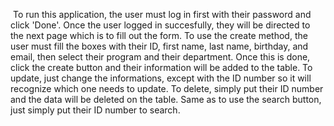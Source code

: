  To run this application, the user must log in first with their password and click 'Done'.
 Once the user logged in succesfully,  they will be directed to the next page which is to fill
 out the form. To use the create method, the user must fill the boxes with their ID, first name,
 last name, birthday, and email, then select their program and their department. Once this is
 done, click the create button and their information will be added to the table. To update, just
 change the informations, except with the ID number so it will recognize which one needs to update.
 To delete, simply put their ID number and the data will be deleted on the table. Same as to use
 the search button, just simply put their ID number to search.
